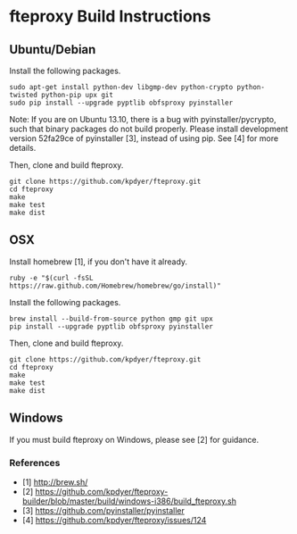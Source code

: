 fteproxy Build Instructions
===========================

Ubuntu/Debian
-------------

Install the following packages.
```
sudo apt-get install python-dev libgmp-dev python-crypto python-twisted python-pip upx git
sudo pip install --upgrade pyptlib obfsproxy pyinstaller
```

Note: If you are on Ubuntu 13.10, there is a bug with pyinstaller/pycrypto, such that binary packages do not build properly. Please install development version 52fa29ce of pyinstaller [3], instead of using pip. See [4] for more details.

Then, clone and build fteproxy.
```
git clone https://github.com/kpdyer/fteproxy.git
cd fteproxy
make
make test
make dist
```

OSX
---

Install homebrew [1], if you don't have it already.

```
ruby -e "$(curl -fsSL https://raw.github.com/Homebrew/homebrew/go/install)"
```

Install the following packages.
```
brew install --build-from-source python gmp git upx
pip install --upgrade pyptlib obfsproxy pyinstaller
```

Then, clone and build fteproxy.
```
git clone https://github.com/kpdyer/fteproxy.git
cd fteproxy
make
make test
make dist
```

Windows
-------

If you must build fteproxy on Windows, please see [2] for guidance.


### References

* [1] http://brew.sh/
* [2] https://github.com/kpdyer/fteproxy-builder/blob/master/build/windows-i386/build_fteproxy.sh
* [3] https://github.com/pyinstaller/pyinstaller
* [4] https://github.com/kpdyer/fteproxy/issues/124
